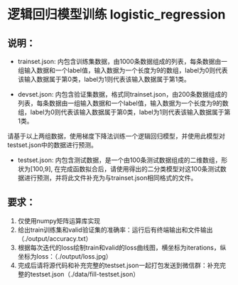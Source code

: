 # 逻辑回归模型训练 logistic_regression

## 说明：

- trainset.json: 内包含训练集数据，由1000条数据组成的列表，每条数据由一组输入数据和一个label值，输入数据为一个长度为9的数组，label为0则代表该输入数据属于第0类，label为1则代表该输入数据属于第1类。

- devset.json: 内包含验证集数据，格式同trainset.json，由200条数据组成的列表，每条数据由一组输入数据和一个label值，输入数据为一个长度为9的数组，label为0则代表该输入数据属于第0类，label为1则代表该输入数据属于第1类。

请基于以上两组数据，使用梯度下降法训练一个逻辑回归模型，并使用此模型对testset.json中的数据进行预测。

- testset.json: 内包含测试数据，是一个由100条测试数据组成的二维数组，形状为[100,9], 在完成函数拟合后，请使用得出的二分类模型对这100条测试数据进行预测，并将此文件补充为与trainset.json相同格式的文件。

## 要求：
1. 仅使用numpy矩阵运算库实现
2. 给出train训练集和valid验证集的准确率：运行后有终端输出和文件输出（./output/accuracy.txt）
3. 根据每次迭代的loss绘制train和valid的loss曲线图，横坐标为iterations，纵坐标为loss：（./output/loss.jpg）
4. 完成后请将源代码和补充完整的testset.json一起打包发送到微信群：补充完整的testset.json（./data/fill-testset.json）
